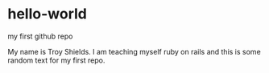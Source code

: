 hello-world
===========

my first github repo

My name is Troy Shields. I am teaching myself ruby on rails and this is some random text for my first repo.
